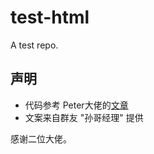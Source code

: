 # test-html
A test repo.

## 声明

- 代码参考 Peter大佬的[文章](https://mp.weixin.qq.com/s/4ZH0_GFwTUsuGm94f9zOug)
- 文案来自群友 "孙哥经理" 提供

感谢二位大佬。
